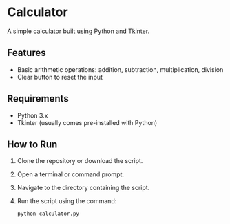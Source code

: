 # Calculator

A simple calculator built using Python and Tkinter.

## Features

- Basic arithmetic operations: addition, subtraction, multiplication, division
- Clear button to reset the input

## Requirements

- Python 3.x
- Tkinter (usually comes pre-installed with Python)

## How to Run

1. Clone the repository or download the script.
2. Open a terminal or command prompt.
3. Navigate to the directory containing the script.
4. Run the script using the command:

   ```bash
   python calculator.py
